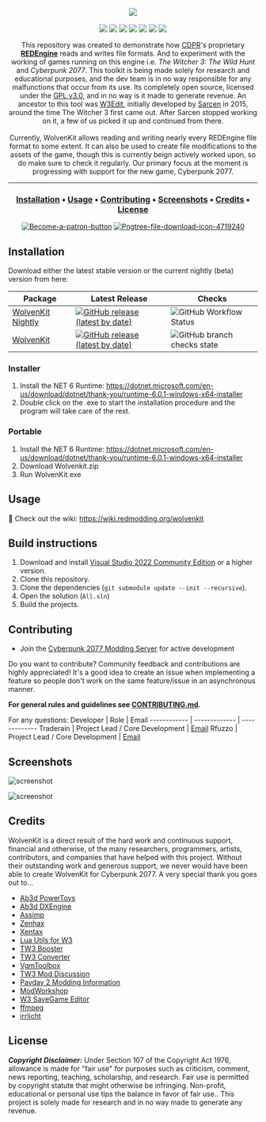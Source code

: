 <p align="center">
  <a href="https://wiki.redmodding.org/wolvenkit"><img src="https://cdn.discordapp.com/attachments/819016885239676978/847565560229527602/wkit_sammy_white_text_ffffff_800x200.png"/></a><br /><br />
  <a href="https://github.com/WolvenKit/Wolvenkit/releases"><img src="https://img.shields.io/github/downloads/WolvenKit/WolvenKit/total"></a>
  <a href="https://github.com/WolvenKit/Wolvenkit/actions?query=workflow%3AWolvenKit-Nightly"><img src="https://github.com/WolvenKit/WolvenKit/workflows/WolvenKit-Nightly/badge.svg"></a>
  <a href="https://github.com/WolvenKit/WolvenKit/issues"><img src="https://img.shields.io/github/issues/WolvenKit/WolvenKit.svg"></a>
  <a href="https://github.com/WolvenKit/WolvenKit/network"><img src="https://img.shields.io/github/forks/WolvenKit/WolvenKit.svg"></a>
  <a href="https://github.com/WolvenKit/WolvenKit/stargazers"><img src="https://img.shields.io/github/stars/WolvenKit/WolvenKit.svg"></a>    
  <a href="https://raw.githubusercontent.com/WolvenKit/WolvenKit/main/LICENSE"><img src="https://img.shields.io/github/license/WolvenKit/WolvenKit.svg"></a>
  <a href="https://discord.gg/cp77modding"><img src="https://img.shields.io/discord/717692382849663036.svg?label=&logo=discord&logoColor=ffffff&color=7389D8&labelColor=6A7EC2"></a>
</p>

<p align="center">
  This repository was created to demonstrate how <a href="https://en.wikipedia.org/wiki/CD_Projekt">CDPR</a>'s proprietary <a href="https://en.wikipedia.org/wiki/CD_Projekt#REDengine"><strong>REDEngine</strong></a> reads and writes file formats.
And to experiment with the working of games running on this engine i.e. <em>The Witcher 3: The Wild Hunt</em> and <em>Cyberpunk 2077</em>. 
This toolkit is being made solely for research and educational purposes, and the dev team is in no way responsible for any malfunctions that occur from its use.
Its completely open source, licensed under the <a href="https://github.com/WolvenKit/WolvenKit/blob/main/LICENSE">GPL v3.0</a>, and in no way is it made to generate revenue.
An ancestor to this tool was <a href="https://drive.google.com/file/d/0B3axqSlhNHOOYmpkWk83TXRkZmM/view">W3Edit</a>, initially developed by <a href="https://forums.cdprojektred.com/forum/en/the-witcher-series/the-witcher-3-wild-hunt/mod-discussions/58758-mod-editor">Sarcen</a> in 2015, around the time The Witcher 3 first came out.
After Sarcen stopped working on it, a few of us picked it up and continued from there.<br /><br />
Currently, WolvenKit allows reading and writing nearly every REDEngine file format to some extent. 
It can also be used to create file modifications to the assets of the game, though this is currently beign actively worked upon, so do make sure to check it regularly.
Our primary focus at the moment is progressing with support for the new game, Cyberpunk 2077.
</p>
  
---
  
<h3 align="center">
  <a href="#installation">Installation</a> •
  <a href="#usage">Usage</a> •
  <a href="#contributing">Contributing</a> •
  <a href="#screenshots">Screenshots</a> •
  <a href="#credits">Credits</a> • 
  <a href="#license">License</a>
</h3>

<p align="center"> 
  <a href="https://patreon.com/traderain"><img src="https://i.ibb.co/RBZKRg4/Become-a-patron-button.png" alt="Become-a-patron-button" border="0"></a>
  <a href="https://github.com/WolvenKit/Wolvenkit/releases/latest"><img src="https://i.ibb.co/272nyjJ/Pngtree-file-download-icon-4719240.png" alt="Pngtree-file-download-icon-4719240" border="0"></a>  
</p>

  
## Installation

Download either the latest stable version or the current nightly (beta) version from here:

| Package | Latest Release | Checks  |
| ------- | ------------ | ----------------- |
| [WolvenKit Nightly](https://github.com/WolvenKit/WolvenKit-nightly-releases/) | [![GitHub release (latest by date)](https://img.shields.io/github/v/release/WolvenKit/WolvenKit-nightly-releases)](https://github.com/WolvenKit/WolvenKit-nightly-releases/releases/latest) | ![GitHub Workflow Status](https://img.shields.io/github/workflow/status/WolvenKit/WolvenKit/WolvenKit-Nightly) |
| [WolvenKit](https://github.com/WolvenKit/WolvenKit/) | [![GitHub release (latest by date)](https://img.shields.io/github/v/release/WolvenKit/WolvenKit)](https://github.com/WolvenKit/WolvenKit/releases/latest) | ![GitHub branch checks state](https://img.shields.io/github/workflow/status/WolvenKit/WolvenKit/wkit-check-builds) | 

### Installer
1. Install the NET 6 Runtime: https://dotnet.microsoft.com/en-us/download/dotnet/thank-you/runtime-6.0.1-windows-x64-installer
2. Double click on the .exe to start the installation procedure and the program will take care of the rest.

### Portable
1. Install the NET 6 Runtime: https://dotnet.microsoft.com/en-us/download/dotnet/thank-you/runtime-6.0.1-windows-x64-installer
2. Download Wolvenkit.zip
3. Run WolvenKit.exe

## Usage

📑 Check out the wiki: https://wiki.redmodding.org/wolvenkit


## Build instructions
1. Download and install [Visual Studio 2022 Community Edition](https://www.visualstudio.com/) or a higher version.
2. Clone this repository.
3. Clone the dependencies (`git submodule update --init --recursive`).
4. Open the solution (`All.sln`)
5. Build the projects.

## Contributing
- Join the [Cyberpunk 2077 Modding Server](discord.gg/Epkq79kd96) for active development

Do you want to contribute? Community feedback and contributions are highly appreciated!
It's a good idea to create an issue when implementing a feature so people don't work on the same feature/issue in an asynchronous manner.

**For general rules and guidelines see [CONTRIBUTING.md](/docs/CONTRIBUTING.md).**

For any questions:
Developer | Role | Email
------------ | ------------- | -------------
Traderain | Project Lead / Core Development | [Email](mailto:hambalko.bence@gmail.com) 
Rfuzzo | Project Lead / Core Development | [Email](mailto:r.fuzzo@gmail.com) 

## Screenshots

![screenshot](https://media.discordapp.net/attachments/803648048018096170/809406032336912394/unknown.png?width=837&height=640)

![screenshot](https://cdn.discordapp.com/attachments/788051447081598976/811578293676539904/unknown.png)


## Credits

WolvenKit is a direct result of the hard work and continuous support, financial and otherwise, of the many researchers, programmers, artists, contributors, and companies that have helped with this project. Without their outstanding work and generous support, we never would have been able to create WolvenKit for Cyberpunk 2077. A very special thank you goes out to...

- [Ab3d PowerToys](https://www.ab4d.com/PowerToys.aspx)
- [Ab3d DXEngine](https://www.ab4d.com/DXEngine.aspx)
- [Assimp](https://github.com/assimp/assimp-net)
- [Zenhax](https://zenhax.com)
- [Xentax](https://xentax.com)
- [Lua Utils for W3](https://github.com/hhrhhr/Lua-utils-for-Witcher-3)
- [TW3 Booster](https://github.com/gamebooster/witcher3-booster)
- [TW3 Converter](https://bitbucket.org/jlouis/witcherconverter)
- [VgmToolbox](https://sourceforge.net/projects/vgmtoolbox/)
- [TW3 Mod Discussion](http://forums.cdprojektred.com/forum/en/the-witcher-series/the-witcher-3-wild-hunt/mod-discussions)
- [Payday 2 Modding Information](https://bitbucket.org/zabb65/payday-2-modding-information)
- [ModWorkshop](https://modworkshop.net/showthread.php?tid=101)
- [W3 SaveGame Editor](https://github.com/Atvaark/W3SavegameEditor)
- [ffmpeg](https://www.ffmpeg.org/)
- [irrlicht](http://irrlicht.sourceforge.net/)

## License

***Copyright Disclaimer:*** Under Section 107 of the Copyright Act 1976, allowance is made for "fair use" for purposes such as criticism, comment, news reporting, teaching, scholarship, and research. Fair use is permitted by copyright statute that might otherwise be infringing. Non-profit, educational or personal use tips the balance in favor of fair use.. This project is solely made for research and in no way made to generate any revenue.
